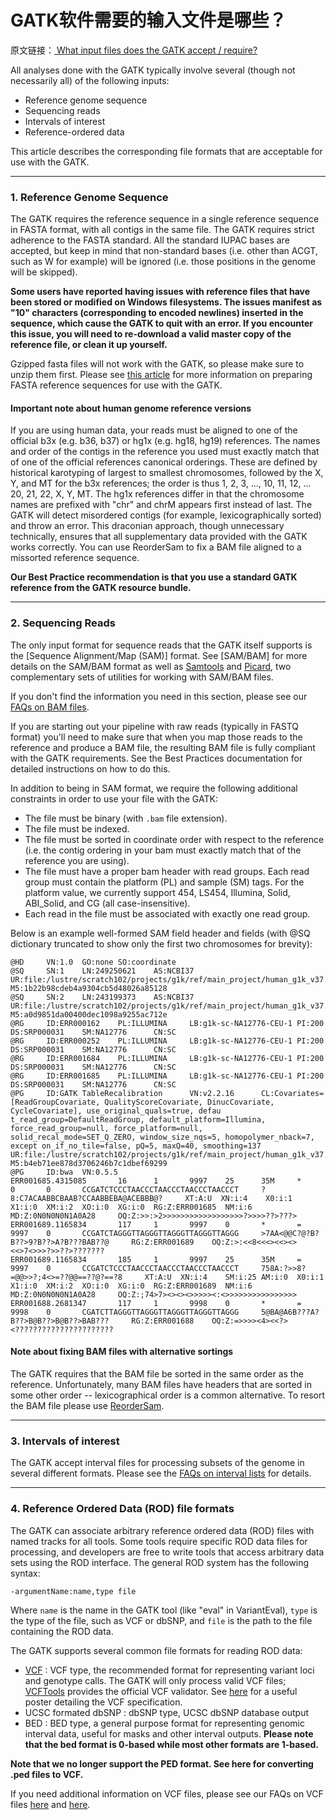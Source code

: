 # GATK软件需要的输入文件是哪些？

原文链接：[ What input files does the GATK accept / require? ](https://software.broadinstitute.org/gatk/documentation/article?id=1204)

All analyses done with the GATK typically involve several (though not necessarily all) of the following inputs:

- Reference genome sequence
- Sequencing reads
- Intervals of interest
- Reference-ordered data

This article describes the corresponding file formats that are acceptable for use with the GATK.

------

### 1. Reference Genome Sequence

The GATK requires the reference sequence in a single reference sequence in FASTA format, with all contigs in the same file. The GATK requires strict adherence to the FASTA standard. All the standard IUPAC bases are accepted, but keep in mind that non-standard bases (i.e. other than ACGT, such as W for example) will be ignored (i.e. those positions in the genome will be skipped).

**Some users have reported having issues with reference files that have been stored or modified on Windows filesystems. The issues manifest as "10" characters (corresponding to encoded newlines) inserted in the sequence, which cause the GATK to quit with an error. If you encounter this issue, you will need to re-download a valid master copy of the reference file, or clean it up yourself.**

Gzipped fasta files will not work with the GATK, so please make sure to unzip them first. Please see [this article](http://www.broadinstitute.org/gatk/guide/article?id=1601) for more information on preparing FASTA reference sequences for use with the GATK.

#### Important note about human genome reference versions

If you are using human data, your reads must be aligned to one of the official b3x (e.g. b36, b37) or hg1x (e.g. hg18, hg19) references. The names and order of the contigs in the reference you used must exactly match that of one of the official references canonical orderings. These are defined by historical karotyping of largest to smallest chromosomes, followed by the X, Y, and MT for the b3x references; the order is thus 1, 2, 3, ..., 10, 11, 12, ... 20, 21, 22, X, Y, MT. The hg1x references differ in that the chromosome names are prefixed with "chr" and chrM appears first instead of last. The GATK will detect misordered contigs (for example, lexicographically sorted) and throw an error. This draconian approach, though unnecessary technically, ensures that all supplementary data provided with the GATK works correctly. You can use ReorderSam to fix a BAM file aligned to a missorted reference sequence.

**Our Best Practice recommendation is that you use a standard GATK reference from the GATK resource bundle.**

------

### 2. Sequencing Reads

The only input format for sequence reads that the GATK itself supports is the [Sequence Alignment/Map (SAM)] format. See [SAM/BAM] for more details on the SAM/BAM format as well as [Samtools](http://samtools.sourceforge.net/) and [Picard](http://picard.sourceforge.net/), two complementary sets of utilities for working with SAM/BAM files.

If you don't find the information you need in this section, please see our [FAQs on BAM files](http://www.broadinstitute.org/gatk/guide/article?id=1317).

If you are starting out your pipeline with raw reads (typically in FASTQ format) you'll need to make sure that when you map those reads to the reference and produce a BAM file, the resulting BAM file is fully compliant with the GATK requirements. See the Best Practices documentation for detailed instructions on how to do this.

In addition to being in SAM format, we require the following additional constraints in order to use your file with the GATK:

- The file must be binary (with `.bam` file extension).
- The file must be indexed.
- The file must be sorted in coordinate order with respect to the reference (i.e. the contig ordering in your bam must exactly match that of the reference you are using).
- The file must have a proper bam header with read groups. Each read group must contain the platform (PL) and sample (SM) tags. For the platform value, we currently support 454, LS454, Illumina, Solid, ABI_Solid, and CG (all case-insensitive).
- Each read in the file must be associated with exactly one read group.

Below is an example well-formed SAM field header and fields (with @SQ dictionary truncated to show only the first two chromosomes for brevity):

```
@HD     VN:1.0  GO:none SO:coordinate
@SQ     SN:1    LN:249250621    AS:NCBI37       UR:file:/lustre/scratch102/projects/g1k/ref/main_project/human_g1k_v37.fasta    M5:1b22b98cdeb4a9304cb5d48026a85128
@SQ     SN:2    LN:243199373    AS:NCBI37       UR:file:/lustre/scratch102/projects/g1k/ref/main_project/human_g1k_v37.fasta    M5:a0d9851da00400dec1098a9255ac712e
@RG     ID:ERR000162    PL:ILLUMINA     LB:g1k-sc-NA12776-CEU-1 PI:200  DS:SRP000031    SM:NA12776      CN:SC
@RG     ID:ERR000252    PL:ILLUMINA     LB:g1k-sc-NA12776-CEU-1 PI:200  DS:SRP000031    SM:NA12776      CN:SC
@RG     ID:ERR001684    PL:ILLUMINA     LB:g1k-sc-NA12776-CEU-1 PI:200  DS:SRP000031    SM:NA12776      CN:SC
@RG     ID:ERR001685    PL:ILLUMINA     LB:g1k-sc-NA12776-CEU-1 PI:200  DS:SRP000031    SM:NA12776      CN:SC
@PG     ID:GATK TableRecalibration      VN:v2.2.16      CL:Covariates=[ReadGroupCovariate, QualityScoreCovariate, DinucCovariate, CycleCovariate], use_original_quals=true, defau 
t_read_group=DefaultReadGroup, default_platform=Illumina, force_read_group=null, force_platform=null, solid_recal_mode=SET_Q_ZERO, window_size_nqs=5, homopolymer_nback=7, except on_if_no_tile=false, pQ=5, maxQ=40, smoothing=137       UR:file:/lustre/scratch102/projects/g1k/ref/main_project/human_g1k_v37.fasta    M5:b4eb71ee878d3706246b7c1dbef69299
@PG     ID:bwa  VN:0.5.5
ERR001685.4315085       16      1       9997    25      35M     *       0       0       CCGATCTCCCTAACCCTAACCCTAACCCTAACCCT     ?8:C7ACAABBCBAAB?CCAABBEBA@ACEBBB@?     XT:A:U  XN:i:4    X0:i:1  X1:i:0  XM:i:2  XO:i:0  XG:i:0  RG:Z:ERR001685  NM:i:6  MD:Z:0N0N0N0N1A0A28     OQ:Z:>>:>2>>>>>>>>>>>>>>>>>>?>>>>??>???>
ERR001689.1165834       117     1       9997    0       *       =       9997    0       CCGATCTAGGGTTAGGGTTAGGGTTAGGGTTAGGG     >7AA<@@C?@?B?B??>9?B??>A?B???BAB??@     RG:Z:ERR001689    OQ:Z:>:<<8<<<><<><><<>7<>>>?>>??>???????
ERR001689.1165834       185     1       9997    25      35M     =       9997    0       CCGATCTCCCTAACCCTAACCCTAACCCTAACCCT     758A:?>>8?=@@>>?;4<>=??@@==??@?==?8     XT:A:U  XN:i:4    SM:i:25 AM:i:0  X0:i:1  X1:i:0  XM:i:2  XO:i:0  XG:i:0  RG:Z:ERR001689  NM:i:6  MD:Z:0N0N0N0N1A0A28     OQ:Z:;74>7><><><>>>>><:<>>>>>>>>>>>>>>>>
ERR001688.2681347       117     1       9998    0       *       =       9998    0       CGATCTTAGGGTTAGGGTTAGGGTTAGGGTTAGGG     5@BA@A6B???A?B??>B@B??>B@B??>BAB???     RG:Z:ERR001688    OQ:Z:=>>>><4><<?><??????????????????????       
```

#### Note about fixing BAM files with alternative sortings

The GATK requires that the BAM file be sorted in the same order as the reference. Unfortunately, many BAM files have headers that are sorted in some other order -- lexicographical order is a common alternative. To resort the BAM file please use [ReorderSam](http://picard.sourceforge.net/command-line-overview.shtml#ReorderSam).

------

### 3. Intervals of interest

The GATK accept interval files for processing subsets of the genome in several different formats. Please see the [FAQs on interval lists](http://www.broadinstitute.org/gatk/guide/article?id=1319) for details.

------

### 4. Reference Ordered Data (ROD) file formats

The GATK can associate arbitrary reference ordered data (ROD) files with named tracks for all tools. Some tools require specific ROD data files for processing, and developers are free to write tools that access arbitrary data sets using the ROD interface. The general ROD system has the following syntax:

```
-argumentName:name,type file
```

Where `name` is the name in the GATK tool (like "eval" in VariantEval), `type` is the type of the file, such as VCF or dbSNP, and `file` is the path to the file containing the ROD data.

The GATK supports several common file formats for reading ROD data:

- [VCF](http://www.1000genomes.org/wiki/analysis/variant-call-format/) : VCF type, the recommended format for representing variant loci and genotype calls. The GATK will only process valid VCF files; [VCFTools](http://vcftools.sourceforge.net/) provides the official VCF validator. See [here](http://vcftools.sourceforge.net/VCF-poster.pdf) for a useful poster detailing the VCF specification.
- UCSC formated dbSNP : dbSNP type, UCSC dbSNP database output
- BED : BED type, a general purpose format for representing genomic interval data, useful for masks and other interval outputs. **Please note that the bed format is 0-based while most other formats are 1-based.**

**Note that we no longer support the PED format. See here for converting .ped files to VCF.**

If you need additional information on VCF files, please see our FAQs on VCF files [here](http://www.broadinstitute.org/gatk/guide/article?id=1318) and [here](http://www.broadinstitute.org/gatk/guide/article?id=1268).
